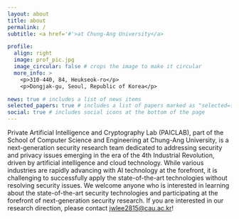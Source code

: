 ```yaml
---
layout: about
title: about
permalink: /
subtitle: <a href='#'>at Chung-Ang University</a> 

profile:
  align: right
  image: prof_pic.jpg
  image_circular: false # crops the image to make it circular
  more_info: >
    <p>310-440, 84, Heukseok-ro</p>
    <p>Dongjak-gu, Seoul, Republic of Korea</p>

news: true # includes a list of news items
selected_papers: true # includes a list of papers marked as "selected={true}"
social: true # includes social icons at the bottom of the page
---
```


Private Artificial Intelligence and Cryptography Lab (PAICLAB), part of the School of Computer Science and Engineering at Chung-Ang University, is a next-generation security research team dedicated to addressing security and privacy issues emerging in the era of the 4th Industrial Revolution, driven by artificial intelligence and cloud technology. While various industries are rapidly advancing with AI technology at the forefront, it is challenging to successfully apply the state-of-the-art technologies without resolving security issues. We welcome anyone who is interested in learning about the state-of-the-art security technologies and participating at the forefront of next-generation security research. If you are interested in our research direction, please contact jwlee2815@cau.ac.kr!
